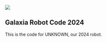 ![](https://github.com/Galaxia5987/robot-2024/blob/feature/readme/important-files/markdown/logo.png)
## Galaxia Robot Code 2024
This is the code for UNKNOWN, our 2024 robot.